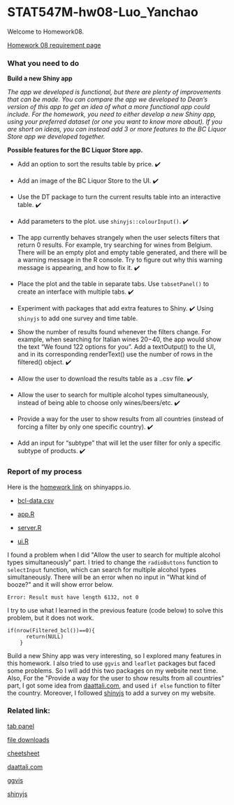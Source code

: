 
# STAT547M-hw08-Luo_Yanchao

Welcome to  Homework08.

[Homework 08 requirement page](http://stat545.com/hw08_shiny.html)

### What you need to do

**Build a new Shiny app**

*The app we developed is functional, but there are plenty of improvements that can be made. You can compare the app we developed to Dean’s version of this app to get an idea of what a more functional app could include. For the homework, you need to either develop a new Shiny app, using your preferred dataset (or one you want to know more about). If you are short on ideas, you can instead add 3 or more features to the BC Liquor Store app we developed together.*

**Possible features for the BC Liquor Store app.**

+ Add an option to sort the results table by price. :heavy_check_mark:

+ Add an image of the BC Liquor Store to the UI.  :heavy_check_mark:

+ Use the DT package to turn the current results table into an interactive table.  :heavy_check_mark:

+ Add parameters to the plot. use `shinyjs::colourInput()`. :heavy_check_mark:

+ The app currently behaves strangely when the user selects filters that return 0 results. For example, try searching for wines from Belgium. There will be an empty plot and empty table generated, and there will be a warning message in the R console. Try to figure out why this warning message is appearing, and how to fix it. :heavy_check_mark:

+ Place the plot and the table in separate tabs. Use `tabsetPanel()` to create an interface with multiple tabs. :heavy_check_mark:

+ Experiment with packages that add extra features to Shiny. :heavy_check_mark:
Using `shinyjs` to add one survey and time table.

+ Show the number of results found whenever the filters change. For example, when searching for Italian wines $20-$40, the app would show the text “We found 122 options for you”.
Add a textOutput() to the UI, and in its corresponding renderText() use the number of rows in the filtered() object. :heavy_check_mark:

+ Allow the user to download the results table as a ..csv file. :heavy_check_mark:

+ Allow the user to search for multiple alcohol types simultaneously, instead of being able to choose only wines/beers/etc. :heavy_check_mark:

+ Provide a way for the user to show results from all countries (instead of forcing a filter by only one specific country). :heavy_check_mark:

+ Add an input for “subtype” that will let the user filter for only a specific subtype of products. :heavy_check_mark:

### Report of my process

Here is the [homework link](https://yanchaoluo.shinyapps.io/Sample_for_Stat545_yanchao/) on shinyapps.io.

+ [bcl-data.csv](https://github.com/yanchaoluo/STAT545-hw-Luo-Yanchao/blob/master/hw8/bcl-data.csv)

+ [app.R](https://github.com/yanchaoluo/STAT545-hw-Luo-Yanchao/blob/master/hw8/app.R)

+ [server.R](https://github.com/yanchaoluo/STAT545-hw-Luo-Yanchao/blob/master/hw8/server.R)

+ [ui.R](https://github.com/yanchaoluo/STAT545-hw-Luo-Yanchao/blob/master/hw8/ui.R)

I found a problem when I did "Allow the user to search for multiple alcohol types simultaneously" part. I tried to change the `radioButtons` function to `selectInput` function, which can search for multiple alcohol types simultaneously. There will be an error when no input in "What kind of booze?" and it will show error below.  
```
Error: Result must have length 6132, not 0
```
I try to use what I learned in the previous feature (code below) to solve this problem, but it does not work.
```
if(nrow(Filtered_bcl())==0){
      return(NULL)
    }
```
Build a new Shiny app was very interesting, so I explored many features in this homework. I also tried to use `ggvis` and `leaflet` packages but faced some problems. So I will add this two packages on my website next time. Also, For the "Provide a way for the user to show results from all countries" part, I got some idea from [daattali.com](https://daattali.com/shiny/bcl/), and used `if else` function to filter the country. Moreover, I followed [shinyjs](https://deanattali.com/2015/04/23/shinyjs-r-package/) to add a survey on my website.

### Related link:

[tab panel](https://shiny.rstudio.com/reference/shiny/latest/tabPanel.html)

[file downloads](https://shiny.rstudio.com/reference/shiny/1.0.3/downloadHandler.html)

[cheetsheet](http://shiny.rstudio.com/images/shiny-cheatsheet.pdf)

[daattali.com](https://daattali.com/shiny/bcl/)

[ggvis](https://github.com/rstudio/ggvis)

[shinyjs](https://deanattali.com/2015/04/23/shinyjs-r-package/)
